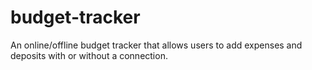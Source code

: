 # budget-tracker
An online/offline budget tracker that allows users to add expenses and deposits with or without a connection. 
